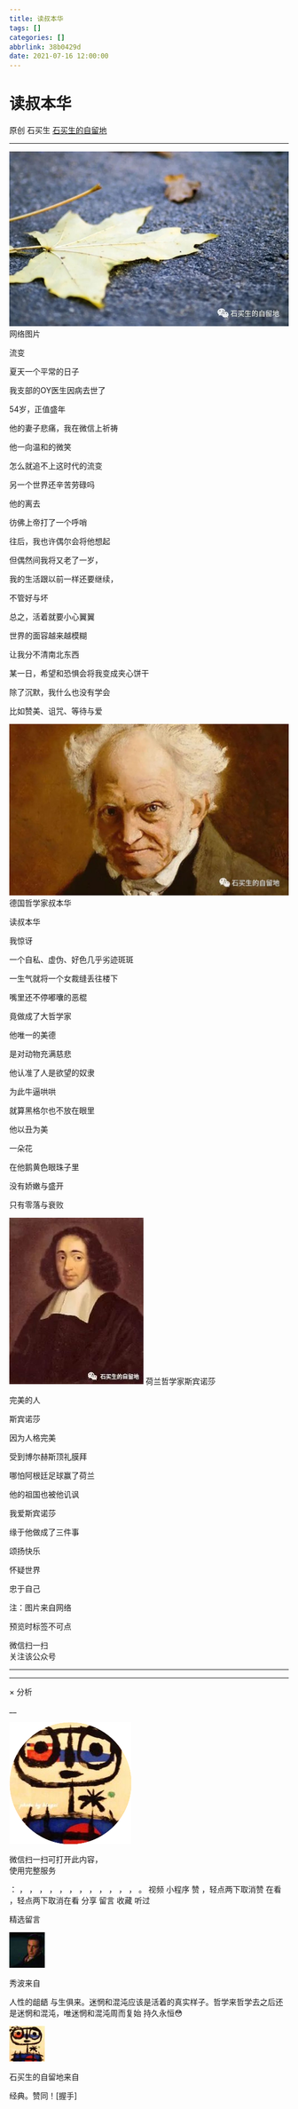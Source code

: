 ```yaml
---
title: 读叔本华
tags: []
categories: []
abbrlink: 38b0429d
date: 2021-07-16 12:00:00
---
```


#  读叔本华

原创  石买生  [ 石买生的自留地 ](javascript:void\(0\);)

__ _ _ _ _

![](20210716读叔本华/img1.jpg)
网络图片

流变

夏天一个平常的日子

我支部的OY医生因病去世了

54岁，正值盛年

他的妻子悲痛，我在微信上祈祷

他一向温和的微笑

怎么就追不上这时代的流变

另一个世界还辛苦劳碌吗

他的离去

彷佛上帝打了一个呼哨

往后，我也许偶尔会将他想起

但偶然间我将又老了一岁，

我的生活跟以前一样还要继续，

不管好与坏

总之，活着就要小心翼翼

世界的面容越来越模糊

让我分不清南北东西

某一日，希望和恐惧会将我变成夹心饼干

除了沉默，我什么也没有学会

比如赞美、诅咒、等待与爱

![](20210716读叔本华/img2.jpg)
德国哲学家叔本华

读叔本华

我惊讶

一个自私、虚伪、好色几乎劣迹斑斑

一生气就将一个女裁缝丢往楼下

嘴里还不停嘟囔的恶棍

竟做成了大哲学家

他唯一的美德

是对动物充满慈悲

他认准了人是欲望的奴隶

为此牛逼哄哄

就算黑格尔也不放在眼里

他以丑为美

一朵花

在他鹅黄色眼珠子里

没有娇嫩与盛开

只有零落与衰败

![](20210716读叔本华/img3.jpg)
荷兰哲学家斯宾诺莎

完美的人

斯宾诺莎

因为人格完美

受到博尔赫斯顶礼膜拜

哪怕阿根廷足球赢了荷兰

他的祖国也被他讥讽

我爱斯宾诺莎

缘于他做成了三件事

颂扬快乐

怀疑世界

忠于自己

注：图片来自网络

预览时标签不可点

微信扫一扫  
关注该公众号





****



****



×  分析

__

![作者头像](shared/img1.png)

微信扫一扫可打开此内容，  
使用完整服务

：  ，  ，  ，  ，  ，  ，  ，  ，  ，  ，  ，  ，  。  视频  小程序  赞  ，轻点两下取消赞  在看  ，轻点两下取消在看
分享  留言  收藏  听过

精选留言

![](shared/img48.jpg)

秀波来自

人性的龃龉 与生俱来。迷惘和混沌应该是活着的真实样子。哲学来哲学去之后还是迷惘和混沌，唯迷惘和混沌周而复始 持久永恒😳

![](shared/img4.jpg)

石买生的自留地来自

经典。赞同！[握手]

